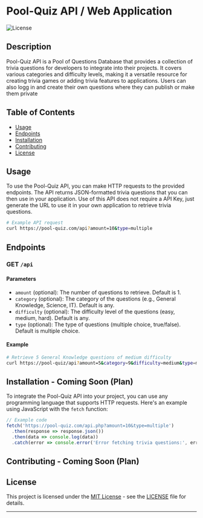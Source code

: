 # Pool-Quiz API / Web Application

![License](https://img.shields.io/badge/license-MIT-blue.svg)

## Description

Pool-Quiz API is a Pool of Questions Database that provides a collection of trivia questions for developers to integrate into their projects. 
It covers various categories and difficulty levels, making it a versatile resource for creating trivia games or adding trivia features to applications.
Users can also logg in and create their own questions where they can publish or make them private

## Table of Contents

- [Usage](#usage)
- [Endpoints](#endpoints)
- [Installation](#installation)
- [Contributing](#contributing)
- [License](#license)

## Usage

To use the Pool-Quiz API, you can make HTTP requests to the provided endpoints. The API returns JSON-formatted trivia questions that you can then use in your application.
Use of this API does not require a API Key, just generate the URL to use it in your own application to retrieve trivia questions.

```bash
# Example API request
curl https://pool-quiz.com/api?amount=10&type=multiple
```

## Endpoints

### GET `/api`

#### Parameters

- `amount` (optional): The number of questions to retrieve. Default is 1.
- `category` (optional): The category of the questions (e.g., General Knowledge, Science, IT). Default is any.
- `difficulty` (optional): The difficulty level of the questions (easy, medium, hard). Default is any.
- `type` (optional): The type of questions (multiple choice, true/false). Default is multiple choice.

#### Example

```bash
# Retrieve 5 General Knowledge questions of medium difficulty
curl https://pool-quiz/api?amount=5&category=9&difficulty=medium&type=multiple
```

## Installation - Coming Soon (Plan)

To integrate the Pool-Quiz API into your project, you can use any programming language that supports HTTP requests. Here's an example using JavaScript with the `fetch` function:

```javascript
// Example code
fetch('https://pool-quiz.com/api.php?amount=10&type=multiple')
  .then(response => response.json())
  .then(data => console.log(data))
  .catch(error => console.error('Error fetching trivia questions:', error));
```

## Contributing - Coming Soon (Plan)


## License

This project is licensed under the [MIT License](LICENSE) - see the [LICENSE](LICENSE) file for details.

---

